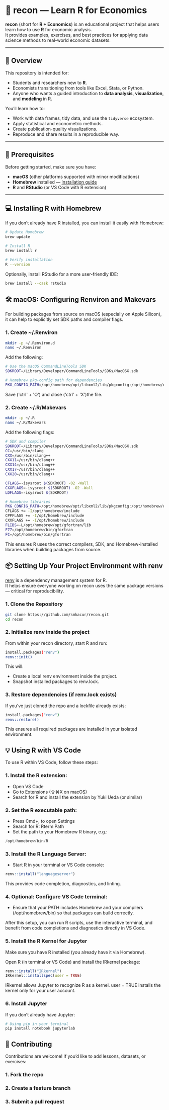 # 🧮 recon — Learn R for Economics

**recon** (short for **R + Economics**) is an educational project that helps users learn how to use **R** for economic analysis.  
It provides examples, exercises, and best practices for applying data science methods to real-world economic datasets.

---

## 📘 Overview

This repository is intended for:

- Students and researchers new to **R**.
- Economists transitioning from tools like Excel, Stata, or Python.
- Anyone who wants a guided introduction to **data analysis**, **visualization**, and **modeling** in R.

You’ll learn how to:

- Work with data frames, tidy data, and use the `tidyverse` ecosystem.
- Apply statistical and econometric methods.
- Create publication-quality visualizations.
- Reproduce and share results in a reproducible way.

---

## 🧰 Prerequisites

Before getting started, make sure you have:

- **macOS** (other platforms supported with minor modifications)
- **Homebrew** installed — [Installation guide](https://brew.sh)
- **R** and **RStudio** (or VS Code with R extension)

---

## 💻 Installing R with Homebrew

If you don’t already have R installed, you can install it easily with Homebrew:

```bash
# Update Homebrew
brew update

# Install R
brew install r

# Verify installation
R --version
```

Optionally, install RStudio for a more user-friendly IDE:

```bash
brew install --cask rstudio
```

## 🛠 macOS: Configuring Renviron and Makevars

For building packages from source on macOS (especially on Apple Silicon), it can help to explicitly set SDK paths and compiler flags.

### 1. Create ~/.Renviron

```bash
mkdir -p ~/.Renviron.d
nano ~/.Renviron
```

Add the following:

```bash
# Use the macOS CommandLineTools SDK
SDKROOT=/Library/Developer/CommandLineTools/SDKs/MacOSX.sdk

# Homebrew pkg-config path for dependencies
PKG_CONFIG_PATH=/opt/homebrew/opt/libxml2/lib/pkgconfig:/opt/homebrew/opt/icu4c/lib/pkgconfig:/opt/homebrew/opt/gettext/lib/pkgconfig
```

Save ('ctrl' + 'O') and close ('ctrl' + 'X')the file.

### 2. Create ~/.R/Makevars

```bash
mkdir -p ~/.R
nano ~/.R/Makevars
```

Add the following flags:

```bash
# SDK and compiler
SDKROOT=/Library/Developer/CommandLineTools/SDKs/MacOSX.sdk
CC=/usr/bin/clang
CXX=/usr/bin/clang++
CXX11=/usr/bin/clang++
CXX14=/usr/bin/clang++
CXX17=/usr/bin/clang++
CXX20=/usr/bin/clang++

CFLAGS=-isysroot $(SDKROOT) -O2 -Wall
CXXFLAGS=-isysroot $(SDKROOT) -O2 -Wall
LDFLAGS=-isysroot $(SDKROOT)

# Homebrew libraries
PKG_CONFIG_PATH=/opt/homebrew/opt/libxml2/lib/pkgconfig:/opt/homebrew/opt/icu4c/lib/pkgconfig:/opt/homebrew/opt/gettext/lib/pkgconfig
CFLAGS += -I/opt/homebrew/include
CPPFLAGS += -I/opt/homebrew/include
CXXFLAGS += -I/opt/homebrew/include
FLIBS=-L/opt/homebrew/opt/gfortran/lib
F77=/opt/homebrew/bin/gfortran
FC=/opt/homebrew/bin/gfortran
```

This ensures R uses the correct compilers, SDK, and Homebrew-installed libraries when building packages from source.

## 📦 Setting Up Your Project Environment with renv

[renv](https://cran.r-project.org/web/packages/renv/index.html) is a dependency management system for R.
<br> It helps ensure everyone working on recon uses the same package versions — critical for reproducibility.

### 1. Clone the Repository

```bash
git clone https://github.com/smkacur/recon.git
cd recon
```

### 2. Initialize renv inside the project

From within your recon directory, start R and run:

```bash
install.packages("renv")
renv::init()
```

This will:

- Create a local renv environment inside the project.
- Snapshot installed packages to renv.lock.

### 3. Restore dependencies (if renv.lock exists)

If you’ve just cloned the repo and a lockfile already exists:

```bash
install.packages("renv")
renv::restore()
```

This ensures all required packages are installed in your isolated environment.

## 💡 Using R with VS Code

To use R within VS Code, follow these steps:

### 1. Install the R extension:

- Open VS Code
- Go to Extensions (⇧⌘X on macOS)
- Search for R and install the extension by Yuki Ueda (or similar)

### 2. Set the R executable path:

- Press Cmd+, to open Settings
- Search for R: Rterm Path
- Set the path to your Homebrew R binary, e.g.:

```swift
/opt/homebrew/bin/R
```

### 3. Install the R Language Server:

- Start R in your terminal or VS Code console:

```r
renv::install("languageserver")
```

This provides code completion, diagnostics, and linting.

### 4. Optional: Configure VS Code terminal:

- Ensure that your PATH includes Homebrew and your compilers (/opt/homebrew/bin) so that packages can build correctly.

After this setup, you can run R scripts, use the interactive terminal, and benefit from code completions and diagnostics directly in VS Code.

### 5. Install the R Kernel for Jupyter

Make sure you have R installed (you already have it via Homebrew).

Open R (in terminal or VS Code) and install the IRkernel package:

```r
renv::install("IRkernel")
IRkernel::installspec(user = TRUE)
```

IRkernel allows Jupyter to recognize R as a kernel.
user = TRUE installs the kernel only for your user account.

### 6. Install Jupyter

If you don’t already have Jupyter:

```bash
# Using pip in your terminal
pip install notebook jupyterlab
```

## 🤝 Contributing

Contributions are welcome!
If you’d like to add lessons, datasets, or exercises:

### 1. Fork the repo

### 2. Create a feature branch

### 3. Submit a pull request
